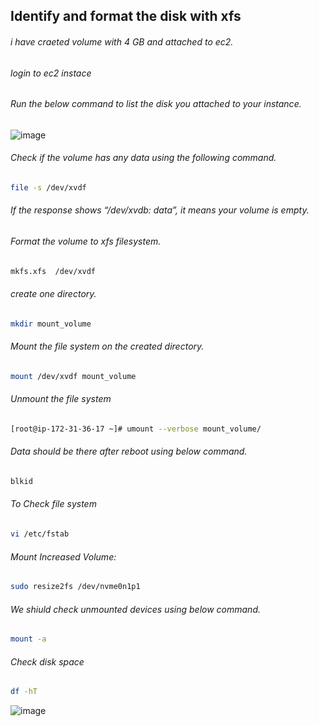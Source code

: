 ## Identify and format the disk with xfs

###### i have craeted volume with 4 GB and attached to ec2.

###### login to ec2 instace 

###### Run the below command to list the disk you attached to your instance.

![image](https://user-images.githubusercontent.com/48147995/195830902-3486112a-80b0-4432-8933-015679fc4f9e.png)

###### Check if the volume has any data using the following command.
````sh
file -s /dev/xvdf
````
###### If the response shows “/dev/xvdb: data”, it means your volume is empty.

###### Format the volume to xfs filesystem.
````sh
mkfs.xfs  /dev/xvdf
````
###### create one directory.
````sh
mkdir mount_volume
````
###### Mount the file system on the created directory.
````sh
mount /dev/xvdf mount_volume
````
###### Unmount the file system
````sh
[root@ip-172-31-36-17 ~]# umount --verbose mount_volume/
````
###### Data should be there after reboot using below command.
````sh
blkid
````

###### To Check file system 
````sh
vi /etc/fstab
````

###### Mount Increased Volume:
````sh
sudo resize2fs /dev/nvme0n1p1
````
###### We shiuld check unmounted devices using below command.
````sh
mount -a
````

###### Check disk space
````sh
df -hT
````

![image](https://user-images.githubusercontent.com/48147995/195832785-0e91eddb-5026-473c-8156-d194d9622a9f.png)
